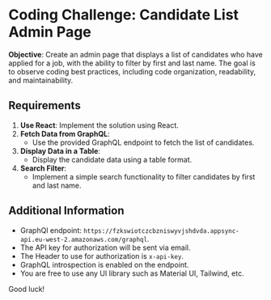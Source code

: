 # Coding Challenge: Candidate List Admin Page

**Objective**: Create an admin page that displays a list of candidates who have applied for a job, with the ability to filter by first and last name. The goal is to observe coding best practices, including code organization, readability, and maintainability.

## Requirements

1. **Use React**: Implement the solution using React.
2. **Fetch Data from GraphQL**:
   - Use the provided GraphQL endpoint to fetch the list of candidates.
3. **Display Data in a Table**:
   - Display the candidate data using a table format.
4. **Search Filter**:
   - Implement a simple search functionality to filter candidates by first and last name.

## Additional Information

- GraphQl endpoint: `https://fzkswiotczcbzniswyvjshdvda.appsync-api.eu-west-2.amazonaws.com/graphql`.
- The API key for authorization will be sent via email.
- The Header to use for authorization is `x-api-key`.
- GraphQL introspection is enabled on the endpoint.
- You are free to use any UI library such as Material UI, Tailwind, etc.

Good luck!
